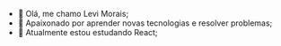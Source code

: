 - 👋 Olá, me chamo Levi Morais;
- 👀 Apaixonado por aprender novas tecnologias e resolver problemas;
- 🌱 Atualmente estou estudando React;

<!---
levisilvx/levisilvx is a ✨ special ✨ repository because its `README.md` (this file) appears on your GitHub profile.
You can click the Preview link to take a look at your changes.
--->
